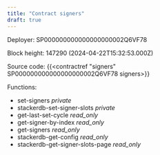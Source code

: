```yaml
---
title: "Contract signers"
draft: true
---
```

Deployer: SP000000000000000000002Q6VF78


 



Block height: 147290 (2024-04-22T15:32:53.000Z)

Source code: {{<contractref "signers" SP000000000000000000002Q6VF78 signers>}}

Functions:

* set-signers _private_
* stackerdb-set-signer-slots _private_
* get-last-set-cycle _read_only_
* get-signer-by-index _read_only_
* get-signers _read_only_
* stackerdb-get-config _read_only_
* stackerdb-get-signer-slots-page _read_only_
